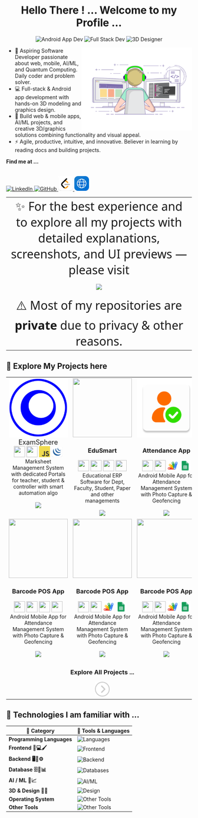 <h1 align="center">Hello There ! ... Welcome to my Profile ... </h1>

<p align="center">
  <img src="https://img.shields.io/badge/-Android%20App%20Dev-16a34a?style=for-the-badge&logo=android&logoColor=white" alt="Android App Dev" />
  <img src="https://img.shields.io/badge/-Full%20Stack%20Software%20Developer-1d4ed8?style=for-the-badge&logo=visualstudiocode&logoColor=white" alt="Full Stack Dev" />
  <img src="https://img.shields.io/badge/-3D%20Graphics%20Designer-ea580c?style=for-the-badge&logo=blender&logoColor=white" alt="3D Designer" />
</p>


<img align="right" alt="Coding" width="300" src="https://raw.githubusercontent.com/devSouvik/devSouvik/master/gif3.gif">


- 🔭 Aspiring Software Developer passionate about web, mobile, AI/ML, and Quantum Computing. Daily coder and problem solver. 
- 💻 Full-stack & Android app development with hands-on 3D modeling and graphics design.
- 🤖 Build web & mobile apps, AI/ML projects, and creative 3D/graphics solutions combining functionality and visual appeal. 
- ⚡ Agile, productive, intuitive, and innovative. Believer in learning by reading docs and building projects.


<div align="">
<b>Find me at ... </b>
</div>
<br>
<p align="">
  <a href="https://www.linkedin.com/in/yourprofile" target="_blank">
    <img src="https://skillicons.dev/icons?i=linkedin" width="40" height="40" alt="LinkedIn" />
  </a>
  <a href="https://github.com/yourusername" target="_blank">
    <img src="https://skillicons.dev/icons?i=github" width="40" height="40" alt="GitHub" />
  </a>
  <a href="https://leetcode.com/yourusername" target="_blank">
    <img src="assets/leetcode.png" width="40" height="40" alt="LeetCode" />
  </a>
  <a href="https://agni-dev.vercel.app/" target="_blank">
    <img src="assets/website.png" width="40" height="40" alt="YouTube" />
  </a>
</p>

<table align="center">
  <tr>
    <td align="center">
      <font face="Segoe UI, Tahoma, Verdana, sans-serif" size="6">
        ✨ For the best experience and to explore all my projects with detailed explanations, screenshots, and UI previews — please visit
      </font>
      <br>
      <br>
      <a href="https://agni-dev.vercel.app/">
        <img src="https://img.shields.io/badge/My Portfolio Site-16a34a?style=for-the-badge&logoColor=white" />
      </a>
      <br>
      <br>
      <font face="Segoe UI, Tahoma, Verdana, sans-serif" size="6">
        ⚠️ Most of my repositories are <b>private</b> due to privacy & other reasons.
      </font>
    </td>
  </tr>
</table>



## 🚀 Explore My Projects here 
<table width="100%" align="center" >
  <tr width="100%">
    <td align="center" valign="top" width="200">
      <img src="projects/examsphere/logo.png" width="160" height="160" />
      <font size="4">ExamSphere</font>
      <br>
      <img src="https://skillicons.dev/icons?i=php" width="30" height="30">
      <img src="https://skillicons.dev/icons?i=bootstrap" width="30" height="30">
      <img src="icons/js.png" width="30" height="30">
      <img src="icons/jquery.png" width="30" height="30">
      <br>
      Marksheet Management System with dedicated Portals for teacher, student & controller with smart automation algo
      <br>
      <br>
      <a href="projects/examsphere/readme.md">
        <img src="https://img.shields.io/badge/Know More-16a34a?style=for-the-badge&logoColor=white" />
      </a>
    </td>
    <td align="center" valign="top" width="200">
      <img src="assets/project_2.jpg" width="160" height="160" /><br>
      <h3>EduSmart</h3>
      <img src="https://skillicons.dev/icons?i=next" width="30" height="30">
      <img src="https://skillicons.dev/icons?i=mui" width="30" height="30">
      <img src="https://skillicons.dev/icons?i=django" width="30" height="30">
      <img src="https://skillicons.dev/icons?i=tailwind" width="30" height="30">
      <!-- <img src="icons/shadcn.png" width="30" height="30"> -->
      <br>
      Educational ERP Software for Dept, Faculty, Student, Paper and other managements
      <br>
      <br>
      <a href="projects/smart_education">
        <img src="https://img.shields.io/badge/Know More-16a34a?style=for-the-badge&logoColor=white" />
      </a>
    </td>
    <td align="center" valign="top" width="200">
      <img src="projects/attendance app/icon.webp" width="160" height="160"/><br>
      <h3>Attendance App</h3>
      <img src="https://skillicons.dev/icons?i=kotlin" width="30" height="30">
      <img src="https://skillicons.dev/icons?i=gcp" width="30" height="30">
      <img src="icons/appscript.png" width="30" height="30">
      <img src="icons/sheets.webp" width="30" height="30">
      Android Mobile App for Attendance Management System with Photo Capture & Geofencing
      <br>
      <br>
      <a href="projects/smart_education">
        <img src="https://img.shields.io/badge/Know More-16a34a?style=for-the-badge&logoColor=white" />
      </a>
    </td>
    
  </tr>
  <tr>
  <td align="center" valign="top" width="200">
      <img src="projects/barcode_pos/favicon.ico" width="160" height="160" />
      <br>
      <h3>Barcode POS App</h3>
      <img src="https://skillicons.dev/icons?i=electron" width="30" height="30">
      <img src="https://skillicons.dev/icons?i=sqlite" width="30" height="30">
      <img src="https://skillicons.dev/icons?i=js" width="30" height="30">
      <img src="https://skillicons.dev/icons?i=html" width="30" height="30">
      Android Mobile App for Attendance Management System with Photo Capture & Geofencing
      <br>
      <br>
      <a href="projects/smart_education">
        <img src="https://img.shields.io/badge/Know More-16a34a?style=for-the-badge&logoColor=white" />
      </a>
    </td>
  <td align="center" valign="top" width="200">
  <img src="projects/barcode_pos/favicon.ico" width="160" height="160" />
      <br>
      <h3>Barcode POS App</h3>
      <img src="https://skillicons.dev/icons?i=kotlin" width="30" height="30">
      <img src="https://skillicons.dev/icons?i=gcp" width="30" height="30">
      <img src="icons/appscript.png" width="30" height="30">
      <img src="icons/sheets.webp" width="30" height="30">
      Android Mobile App for Attendance Management System with Photo Capture & Geofencing
      <br>
      <br>
      <a href="projects/smart_education">
        <img src="https://img.shields.io/badge/Know More-16a34a?style=for-the-badge&logoColor=white" />
      </a>
  </td>
  <td align="center" valign="top" width="200">
  <img src="assets/desktop_project.jpg" width="160" height="160" />
      <br>
      <h3>Barcode POS App</h3>
      <img src="https://skillicons.dev/icons?i=kotlin" width="30" height="30">
      <img src="https://skillicons.dev/icons?i=gcp" width="30" height="30">
      <img src="icons/appscript.png" width="30" height="30">
      <img src="icons/sheets.webp" width="30" height="30">
      Android Mobile App for Attendance Management System with Photo Capture & Geofencing
      <br>
      <br>
      <a href="projects/smart_education">
        <img src="https://img.shields.io/badge/Know More-16a34a?style=for-the-badge&logoColor=white" />
      </a>
  </td>
  </tr>
  <tr>
  <td colspan="3" align="center" valign="center" width="200">
    <h3>Explore All Projects ... </h3>
    <img src="icons/circle-right-arrow.png" width="40" />
  </td>
  </tr>
</table>

## 🚀 Technologies I am familiar with ...
| 💼 Category                                 | 🚀 Tools & Languages                                                                                     |         
|---------------------------------------------|------------------------------------------------------------------------------------------------------------|
| **Programming Languages**                   | ![Languages](https://skillicons.dev/icons?i=java,python,c,cpp,kotlin,php,bash,dart)                        | 
|**Frontend 🎨💻🖌️**                         | ![Frontend](https://skillicons.dev/icons?i=html,css,js,bootstrap,tailwind,jquery,flutter,react)           |
| **Backend 🖥️🔧⚙️**                         | ![Backend](https://skillicons.dev/icons?i=django,php,nodejs,express,nextjs,kotlin,gcp,flask,wordpress)              | 
| **Database 🗄️💾📊**                        | ![Databases](https://skillicons.dev/icons?i=mysql,postgres,mongodb,sqlite,firebase,supabase)              |
| **AI / ML 🤖📈**                           | ![AI/ML](https://skillicons.dev/icons?i=sklearn)                                                           |
| **3D & Design 🍩🎨**                       | ![Design](https://skillicons.dev/icons?i=blender,photoshop,pr)                                             |
| **Operating System**                            | ![Other Tools](https://skillicons.dev/icons?i=ubuntu,kali,debian,linux,windows)                            |
| **Other Tools**                                 | ![Other Tools](https://skillicons.dev/icons?i=docker,git,github,netlify,postman,vercel)            |

<!--
# 📊GitHub Stats :
<table align="center">
<tr>
<td><img src="https://github-readme-stats.vercel.app/api?username=FireStackDev&theme=dark&hide_border=false&include_all_commits=true&count_private=true" />
</td>
<td>

 <img src="https://nirzak-streak-stats.vercel.app/?user=FireStackDev&theme=dark&hide_border=false"/>

</td>
</tr>
</table>
-->
